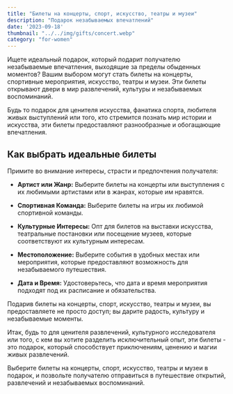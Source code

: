 ```yaml
---
title: "Билеты на концерты, спорт, искусство, театры и музеи"
description: "Подарок незабываемых впечатлений"
date: '2023-09-18'
thumbnail: "../../img/gifts/concert.webp"
category: "for-women"
---
```

Ищете идеальный подарок, который подарит получателю незабываемые впечатления, выходящие за пределы обыденных моментов? Вашим выбором могут стать билеты на концерты, спортивные мероприятия, искусство, театры и музеи. Эти билеты открывают двери в мир развлечений, культуры и незабываемых воспоминаний.

Будь то подарок для ценителя искусства, фанатика спорта, любителя живых выступлений или того, кто стремится познать мир истории и искусства, эти билеты предоставляют разнообразные и обогащающие впечатления.

## Как выбрать идеальные билеты

Примите во внимание интересы, страсти и предпочтения получателя:

- **Артист или Жанр:** Выберите билеты на концерты или выступления с их любимыми артистами или в жанрах, которые им нравятся.

- **Спортивная Команда:** Выберите билеты на игры их любимой спортивной команды.

- **Культурные Интересы:** Опт для билетов на выставки искусства, театральные постановки или посещение музеев, которые соответствуют их культурным интересам.

- **Местоположение:** Выберите события в удобных местах или мероприятия, которые предоставляют возможность для незабываемого путешествия.

- **Дата и Время:** Удостоверьтесь, что дата и время мероприятия подходят под их расписание и обязательства.

Подарив билеты на концерты, спорт, искусство, театры и музеи, вы предоставляете не просто доступ; вы дарите радость, культуру и незабываемые моменты.

Итак, будь то для ценителя развлечений, культурного исследователя или того, с кем вы хотите разделить исключительный опыт, эти билеты - это подарок, который способствует приключениям, ценению и магии живых развлечений.

Выберите билеты на концерты, спорт, искусство, театры и музеи в подарок, и позвольте получателю отправиться в путешествие открытий, развлечений и незабываемых воспоминаний.
